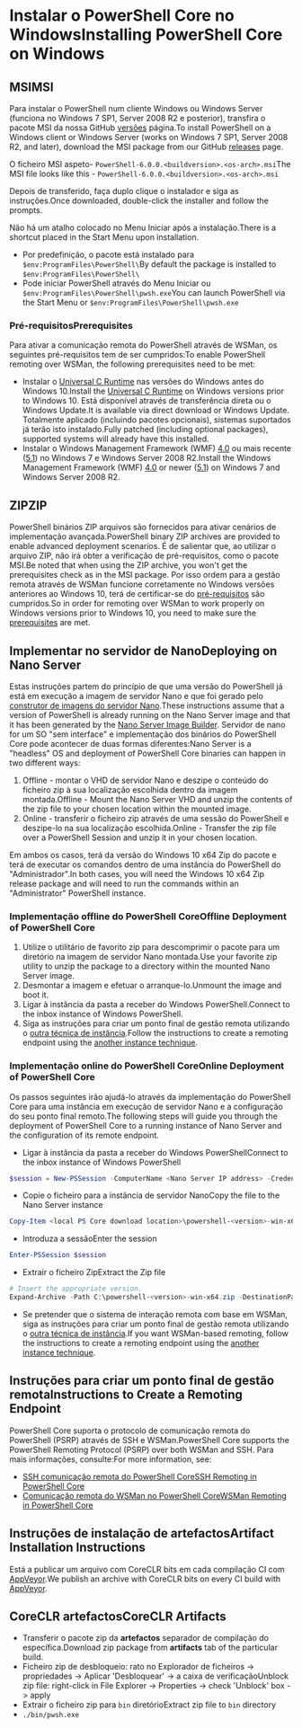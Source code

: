 # <a name="installing-powershell-core-on-windows"></a><span data-ttu-id="66f23-101">Instalar o PowerShell Core no Windows</span><span class="sxs-lookup"><span data-stu-id="66f23-101">Installing PowerShell Core on Windows</span></span>

## <a name="msi"></a><span data-ttu-id="66f23-102">MSI</span><span class="sxs-lookup"><span data-stu-id="66f23-102">MSI</span></span>

<span data-ttu-id="66f23-103">Para instalar o PowerShell num cliente Windows ou Windows Server (funciona no Windows 7 SP1, Server 2008 R2 e posterior), transfira o pacote MSI da nossa GitHub [versões][] página.</span><span class="sxs-lookup"><span data-stu-id="66f23-103">To install PowerShell on a Windows client or Windows Server (works on Windows 7 SP1, Server 2008 R2, and later), download the MSI package from our GitHub [releases][] page.</span></span>

<span data-ttu-id="66f23-104">O ficheiro MSI aspeto- `PowerShell-6.0.0.<buildversion>.<os-arch>.msi`</span><span class="sxs-lookup"><span data-stu-id="66f23-104">The MSI file looks like this - `PowerShell-6.0.0.<buildversion>.<os-arch>.msi`</span></span>
<!-- TODO: should be updated to point to the Download Center as well -->

<span data-ttu-id="66f23-105">Depois de transferido, faça duplo clique o instalador e siga as instruções.</span><span class="sxs-lookup"><span data-stu-id="66f23-105">Once downloaded, double-click the installer and follow the prompts.</span></span>

<span data-ttu-id="66f23-106">Não há um atalho colocado no Menu Iniciar após a instalação.</span><span class="sxs-lookup"><span data-stu-id="66f23-106">There is a shortcut placed in the Start Menu upon installation.</span></span>

* <span data-ttu-id="66f23-107">Por predefinição, o pacote está instalado para `$env:ProgramFiles\PowerShell\`</span><span class="sxs-lookup"><span data-stu-id="66f23-107">By default the package is installed to `$env:ProgramFiles\PowerShell\`</span></span>
* <span data-ttu-id="66f23-108">Pode iniciar PowerShell através do Menu Iniciar ou `$env:ProgramFiles\PowerShell\pwsh.exe`</span><span class="sxs-lookup"><span data-stu-id="66f23-108">You can launch PowerShell via the Start Menu or `$env:ProgramFiles\PowerShell\pwsh.exe`</span></span>

### <a name="prerequisites"></a><span data-ttu-id="66f23-109">Pré-requisitos</span><span class="sxs-lookup"><span data-stu-id="66f23-109">Prerequisites</span></span>

<span data-ttu-id="66f23-110">Para ativar a comunicação remota do PowerShell através de WSMan, os seguintes pré-requisitos tem de ser cumpridos:</span><span class="sxs-lookup"><span data-stu-id="66f23-110">To enable PowerShell remoting over WSMan, the following prerequisites need to be met:</span></span>

* <span data-ttu-id="66f23-111">Instalar o [Universal C Runtime](https://www.microsoft.com/download/details.aspx?id=50410) nas versões do Windows antes do Windows 10.</span><span class="sxs-lookup"><span data-stu-id="66f23-111">Install the [Universal C Runtime](https://www.microsoft.com/download/details.aspx?id=50410) on Windows versions prior to Windows 10.</span></span>
  <span data-ttu-id="66f23-112">Está disponível através de transferência direta ou o Windows Update.</span><span class="sxs-lookup"><span data-stu-id="66f23-112">It is available via direct download or Windows Update.</span></span>
  <span data-ttu-id="66f23-113">Totalmente aplicado (incluindo pacotes opcionais), sistemas suportados já terão isto instalado.</span><span class="sxs-lookup"><span data-stu-id="66f23-113">Fully patched (including optional packages), supported systems will already have this installed.</span></span>
* <span data-ttu-id="66f23-114">Instalar o Windows Management Framework (WMF) [4.0](https://www.microsoft.com/download/details.aspx?id=40855) ou mais recente ([5.1](https://www.microsoft.com/download/details.aspx?id=54616)) no Windows 7 e Windows Server 2008 R2.</span><span class="sxs-lookup"><span data-stu-id="66f23-114">Install the Windows Management Framework (WMF) [4.0](https://www.microsoft.com/download/details.aspx?id=40855) or newer ([5.1](https://www.microsoft.com/download/details.aspx?id=54616)) on Windows 7 and Windows Server 2008 R2.</span></span>

## <a name="zip"></a><span data-ttu-id="66f23-115">ZIP</span><span class="sxs-lookup"><span data-stu-id="66f23-115">ZIP</span></span>

<span data-ttu-id="66f23-116">PowerShell binários ZIP arquivos são fornecidos para ativar cenários de implementação avançada.</span><span class="sxs-lookup"><span data-stu-id="66f23-116">PowerShell binary ZIP archives are provided to enable advanced deployment scenarios.</span></span>
<span data-ttu-id="66f23-117">É de salientar que, ao utilizar o arquivo ZIP, não irá obter a verificação de pré-requisitos, como o pacote MSI.</span><span class="sxs-lookup"><span data-stu-id="66f23-117">Be noted that when using the ZIP archive, you won't get the prerequisites check as in the MSI package.</span></span>
<span data-ttu-id="66f23-118">Por isso ordem para a gestão remota através de WSMan funcione corretamente no Windows versões anteriores ao Windows 10, terá de certificar-se do [pré-requisitos](#prerequisites) são cumpridos.</span><span class="sxs-lookup"><span data-stu-id="66f23-118">So in order for remoting over WSMan to work properly on Windows versions prior to Windows 10, you need to make sure the [prerequisites](#prerequisites) are met.</span></span>

## <a name="deploying-on-nano-server"></a><span data-ttu-id="66f23-119">Implementar no servidor de Nano</span><span class="sxs-lookup"><span data-stu-id="66f23-119">Deploying on Nano Server</span></span>

<span data-ttu-id="66f23-120">Estas instruções partem do princípio de que uma versão do PowerShell já está em execução a imagem de servidor Nano e que foi gerado pelo [construtor de imagens do servidor Nano](https://technet.microsoft.com/windows-server-docs/get-started/deploy-nano-server).</span><span class="sxs-lookup"><span data-stu-id="66f23-120">These instructions assume that a version of PowerShell is already running on the Nano Server image and that it has been generated by the [Nano Server Image Builder](https://technet.microsoft.com/windows-server-docs/get-started/deploy-nano-server).</span></span>
<span data-ttu-id="66f23-121">Servidor de nano for um SO "sem interface" e implementação dos binários do PowerShell Core pode acontecer de duas formas diferentes:</span><span class="sxs-lookup"><span data-stu-id="66f23-121">Nano Server is a "headless" OS and deployment of PowerShell Core binaries can happen in two different ways:</span></span>

1. <span data-ttu-id="66f23-122">Offline - montar o VHD de servidor Nano e deszipe o conteúdo do ficheiro zip à sua localização escolhida dentro da imagem montada.</span><span class="sxs-lookup"><span data-stu-id="66f23-122">Offline - Mount the Nano Server VHD and unzip the contents of the zip file to your chosen location within the mounted image.</span></span>
1. <span data-ttu-id="66f23-123">Online - transferir o ficheiro zip através de uma sessão do PowerShell e deszipe-lo na sua localização escolhida.</span><span class="sxs-lookup"><span data-stu-id="66f23-123">Online - Transfer the zip file over a PowerShell Session and unzip it in your chosen location.</span></span>

<span data-ttu-id="66f23-124">Em ambos os casos, terá da versão do Windows 10 x64 Zip do pacote e terá de executar os comandos dentro de uma instância do PowerShell do "Administrador".</span><span class="sxs-lookup"><span data-stu-id="66f23-124">In both cases, you will need the Windows 10 x64 Zip release package and will need to run the commands within an "Administrator" PowerShell instance.</span></span>

### <a name="offline-deployment-of-powershell-core"></a><span data-ttu-id="66f23-125">Implementação offline do PowerShell Core</span><span class="sxs-lookup"><span data-stu-id="66f23-125">Offline Deployment of PowerShell Core</span></span>

1. <span data-ttu-id="66f23-126">Utilize o utilitário de favorito zip para descomprimir o pacote para um diretório na imagem de servidor Nano montada.</span><span class="sxs-lookup"><span data-stu-id="66f23-126">Use your favorite zip utility to unzip the package to a directory within the mounted Nano Server image.</span></span>
1. <span data-ttu-id="66f23-127">Desmontar a imagem e efetuar o arranque-lo.</span><span class="sxs-lookup"><span data-stu-id="66f23-127">Unmount the image and boot it.</span></span>
1. <span data-ttu-id="66f23-128">Ligar à instância da pasta a receber do Windows PowerShell.</span><span class="sxs-lookup"><span data-stu-id="66f23-128">Connect to the inbox instance of Windows PowerShell.</span></span>
1. <span data-ttu-id="66f23-129">Siga as instruções para criar um ponto final de gestão remota utilizando o [outra técnica de instância](#executed-by-another-instance-of-powershell-on-behalf-of-the-instance-that-it-will-register).</span><span class="sxs-lookup"><span data-stu-id="66f23-129">Follow the instructions to create a remoting endpoint using the [another instance technique](#executed-by-another-instance-of-powershell-on-behalf-of-the-instance-that-it-will-register).</span></span>

### <a name="online-deployment-of-powershell-core"></a><span data-ttu-id="66f23-130">Implementação online do PowerShell Core</span><span class="sxs-lookup"><span data-stu-id="66f23-130">Online Deployment of PowerShell Core</span></span>

<span data-ttu-id="66f23-131">Os passos seguintes irão ajudá-lo através da implementação do PowerShell Core para uma instância em execução de servidor Nano e a configuração do seu ponto final remoto.</span><span class="sxs-lookup"><span data-stu-id="66f23-131">The following steps will guide you through the deployment of PowerShell Core to a running instance of Nano Server and the configuration of its remote endpoint.</span></span>

* <span data-ttu-id="66f23-132">Ligar à instância da pasta a receber do Windows PowerShell</span><span class="sxs-lookup"><span data-stu-id="66f23-132">Connect to the inbox instance of Windows PowerShell</span></span>

```powershell
$session = New-PSSession -ComputerName <Nano Server IP address> -Credential <An Administrator account on the system>
```

* <span data-ttu-id="66f23-133">Copie o ficheiro para a instância de servidor Nano</span><span class="sxs-lookup"><span data-stu-id="66f23-133">Copy the file to the Nano Server instance</span></span>

```powershell
Copy-Item <local PS Core download location>\powershell-<version>-win-x64.zip c:\ -ToSession $session
```

* <span data-ttu-id="66f23-134">Introduza a sessão</span><span class="sxs-lookup"><span data-stu-id="66f23-134">Enter the session</span></span>

```powershell
Enter-PSSession $session
```

* <span data-ttu-id="66f23-135">Extrair o ficheiro Zip</span><span class="sxs-lookup"><span data-stu-id="66f23-135">Extract the Zip file</span></span>

```powershell
# Insert the appropriate version.
Expand-Archive -Path C:\powershell-<version>-win-x64.zip -DestinationPath "C:\PowerShellCore_<version>"
```

* <span data-ttu-id="66f23-136">Se pretender que o sistema de interação remota com base em WSMan, siga as instruções para criar um ponto final de gestão remota utilizando o [outra técnica de instância](../core-powershell/WSMan-Remoting-in-PowerShell-Core.md#executed-by-another-instance-of-powershell-on-behalf-of-the-instance-that-it-will-register).</span><span class="sxs-lookup"><span data-stu-id="66f23-136">If you want WSMan-based remoting, follow the instructions to create a remoting endpoint using the [another instance technique](../core-powershell/WSMan-Remoting-in-PowerShell-Core.md#executed-by-another-instance-of-powershell-on-behalf-of-the-instance-that-it-will-register).</span></span>

## <a name="instructions-to-create-a-remoting-endpoint"></a><span data-ttu-id="66f23-137">Instruções para criar um ponto final de gestão remota</span><span class="sxs-lookup"><span data-stu-id="66f23-137">Instructions to Create a Remoting Endpoint</span></span>

<span data-ttu-id="66f23-138">PowerShell Core suporta o protocolo de comunicação remota do PowerShell (PSRP) através de SSH e WSMan.</span><span class="sxs-lookup"><span data-stu-id="66f23-138">PowerShell Core supports the PowerShell Remoting Protocol (PSRP) over both WSMan and SSH.</span></span> <span data-ttu-id="66f23-139">Para mais informações, consulte:</span><span class="sxs-lookup"><span data-stu-id="66f23-139">For more information, see:</span></span>

* <span data-ttu-id="66f23-140">[SSH comunicação remota do PowerShell Core][ssh-remoting]</span><span class="sxs-lookup"><span data-stu-id="66f23-140">[SSH Remoting in PowerShell Core][ssh-remoting]</span></span>
* <span data-ttu-id="66f23-141">[Comunicação remota do WSMan no PowerShell Core][wsman-remoting]</span><span class="sxs-lookup"><span data-stu-id="66f23-141">[WSMan Remoting in PowerShell Core][wsman-remoting]</span></span>

## <a name="artifact-installation-instructions"></a><span data-ttu-id="66f23-142">Instruções de instalação de artefactos</span><span class="sxs-lookup"><span data-stu-id="66f23-142">Artifact Installation Instructions</span></span>

<span data-ttu-id="66f23-143">Está a publicar um arquivo com CoreCLR bits em cada compilação CI com [AppVeyor][].</span><span class="sxs-lookup"><span data-stu-id="66f23-143">We publish an archive with CoreCLR bits on every CI build with [AppVeyor][].</span></span>

## <a name="coreclr-artifacts"></a><span data-ttu-id="66f23-144">CoreCLR artefactos</span><span class="sxs-lookup"><span data-stu-id="66f23-144">CoreCLR Artifacts</span></span>

* <span data-ttu-id="66f23-145">Transferir o pacote zip da **artefactos** separador de compilação do específica.</span><span class="sxs-lookup"><span data-stu-id="66f23-145">Download zip package from **artifacts** tab of the particular build.</span></span>
* <span data-ttu-id="66f23-146">Ficheiro zip de desbloqueio: rato no Explorador de ficheiros -> propriedades -> Aplicar 'Desbloquear' -> a caixa de verificação</span><span class="sxs-lookup"><span data-stu-id="66f23-146">Unblock zip file: right-click in File Explorer -> Properties -> check 'Unblock' box -> apply</span></span>
* <span data-ttu-id="66f23-147">Extrair o ficheiro zip para `bin` diretório</span><span class="sxs-lookup"><span data-stu-id="66f23-147">Extract zip file to `bin` directory</span></span>
* `./bin/pwsh.exe`

<!-- [download-center]: TODO -->
[versões]: https://github.com/PowerShell/PowerShell/releases
[releases]: https://github.com/PowerShell/PowerShell/releases
[signing]: ../../tools/Sign-Package.ps1
[ssh-remoting]: ../core-powershell/SSH-Remoting-in-PowerShell-Core.md
[wsman-remoting]: ../core-powershell/WSMan-Remoting-in-PowerShell-Core.md
[AppVeyor]: https://ci.appveyor.com/project/PowerShell/powershell